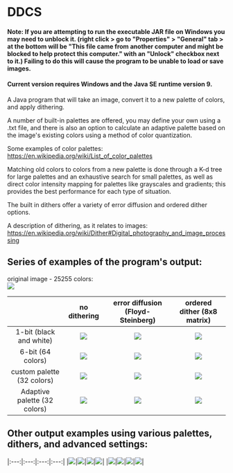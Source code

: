# DDCS

#### Note: If you are attempting to run the executable JAR file on Windows you may need to unblock it. (right click > go to "Properties" >  "General" tab > at the bottom will be "This file came from another computer and might be blocked to help protect this computer." with an "Unlock" checkbox next to it.) Failing to do this will cause the program to be unable to load or save images.

#### Current version requires Windows and the Java SE runtime version 9.

A Java program that will take an image, convert it to a new palette of colors, and apply dithering.

A number of built-in palettes are offered, you may define your own using a .txt file, and there is also an option to calculate an adaptive palette based on the image's existing colors using a method of color quantization.

Some examples of color palettes: https://en.wikipedia.org/wiki/List_of_color_palettes

Matching old colors to colors from a new palette is done through a K-d tree for large palettes and an exhaustive search for small palettes, as well as direct color intensity mapping for palettes like grayscales and gradients; this provides the best performance for each type of situation.

The built in dithers offer a variety of error diffusion and ordered dither options.

A description of dithering, as it relates to images: https://en.wikipedia.org/wiki/Dither#Digital_photography_and_image_processing


## Series of examples of the program's output: 

original image - 25255 colors:  
![](http://i.imgur.com/xAVwUMC.jpg)


|              |no dithering|error diffusion (Floyd-Steinberg)|ordered dither (8x8 matrix)
|:---:|:---:|:---:|:---:|
|1-bit (black and white)|![](http://i.imgur.com/R8bWPA9.png)|![](http://i.imgur.com/RmcQZvW.png)|![](http://i.imgur.com/hwVXAOX.png)|
|6-bit (64 colors)|![](http://i.imgur.com/syg0tTP.png)|![](http://i.imgur.com/zORpVYo.png)|![](http://i.imgur.com/03XABGw.png)|
|custom palette (32 colors)|![](http://i.imgur.com/qoZOuys.png)|![](http://i.imgur.com/1xa9rBT.png)|![](http://i.imgur.com/suYYTv0.png)|
|Adaptive palette (32 colors)|![](http://i.imgur.com/Q3jhIkA.png)|![](http://i.imgur.com/bC04lIv.png)|![](http://i.imgur.com/S34ZtUw.png)|

## Other output examples using various palettes, dithers, and advanced settings:

|:---:|:---:|:---:|:---:|
|![](https://i.imgur.com/WOgIS0L.png)|![](https://i.imgur.com/2ot28jq.png)|![](https://i.imgur.com/qxn5zgM.png)|![](https://i.imgur.com/2dKaObP.png)|
|![](https://i.imgur.com/hSjc3qo.png)|![](https://i.imgur.com/ocCHp5W.png)|![](https://i.imgur.com/OhmKemh.png)|![](https://i.imgur.com/s1Kv77M.png)|
